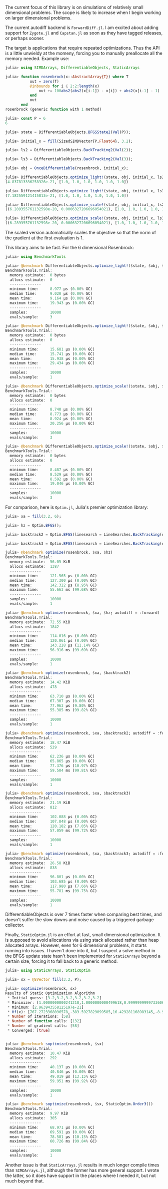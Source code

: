 The current focus of this library is on simulations of relatively small dimensional problems. The scope is likely to increase when I begin working on larger dimensional problems.

The current autodiff backend is `ForwardDiff.jl`. I am excited about adding support for `Zygote.jl` and `Capstan.jl` as soon as they have tagged releases, or perhaps sooner.


The target is applications that require repeated optimizations. Thus the API is a little unwieldy at the momeny, forcing you to manually preallocate all the memory needed. Example use:

```julia
julia> using SIMDArrays, DifferentiableObjects, StaticArrays

julia> function rosenbrock(x::AbstractArray{T}) where T
           out = zero(T)
           @inbounds for i ∈ 2:2:length(x)
               out += 100abs2(abs2(x[i-1]) - x[i]) + abs2(x[i-1] - 1)
           end
           out
       end
rosenbrock (generic function with 1 method)

julia> const P = 6
6

julia> state = DifferentiableObjects.BFGSState2(Val(P));

julia> initial_x = fill(SizedSIMDVector{P,Float64}, 3.2);

julia> ls2 = DifferentiableObjects.BackTracking2(Val(2));

julia> ls3 = DifferentiableObjects.BackTracking2(Val(3));

julia> obj = OnceDifferentiable(rosenbrock, initial_x);

julia> DifferentiableObjects.optimize_light!(state, obj, initial_x, ls2), state.x_old
(4.837813336258326e-21, [1.0, 1.0, 1.0, 1.0, 1.0, 1.0])

julia> DifferentiableObjects.optimize_light!(state, obj, initial_x, ls3), state.x_old
(7.182559121415813e-21, [1.0, 1.0, 1.0, 1.0, 1.0, 1.0])

julia> DifferentiableObjects.optimize_scale!(state, obj, initial_x, ls2), state.x_old
((6.289355761132598e-20, 0.0006327206696054021), [1.0, 1.0, 1.0, 1.0, 1.0, 1.0])

julia> DifferentiableObjects.optimize_scale!(state, obj, initial_x, ls3), state.x_old
((6.289355761132598e-20, 0.0006327206696054021), [1.0, 1.0, 1.0, 1.0, 1.0, 1.0])
```
The scaled version automatically scales the objective so that the norm of the gradient at the first evaluation is 1.

This library aims to be fast. For the 6 dimensional Rosenbrock:
```julia
julia> using BenchmarkTools

julia> @benchmark DifferentiableObjects.optimize_light!($state, $obj, $initial_x, $ls2)
BenchmarkTools.Trial: 
  memory estimate:  0 bytes
  allocs estimate:  0
  --------------
  minimum time:     8.977 μs (0.00% GC)
  median time:      9.020 μs (0.00% GC)
  mean time:        9.164 μs (0.00% GC)
  maximum time:     19.943 μs (0.00% GC)
  --------------
  samples:          10000
  evals/sample:     3

julia> @benchmark DifferentiableObjects.optimize_light!($state, $obj, $initial_x, $ls3)
BenchmarkTools.Trial: 
  memory estimate:  0 bytes
  allocs estimate:  0
  --------------
  minimum time:     15.681 μs (0.00% GC)
  median time:      15.741 μs (0.00% GC)
  mean time:        15.938 μs (0.00% GC)
  maximum time:     29.434 μs (0.00% GC)
  --------------
  samples:          10000
  evals/sample:     1

julia> @benchmark DifferentiableObjects.optimize_scale!($state, $obj, $initial_x, $ls2)
BenchmarkTools.Trial: 
  memory estimate:  0 bytes
  allocs estimate:  0
  --------------
  minimum time:     8.740 μs (0.00% GC)
  median time:      8.773 μs (0.00% GC)
  mean time:        8.924 μs (0.00% GC)
  maximum time:     20.256 μs (0.00% GC)
  --------------
  samples:          10000
  evals/sample:     3

julia> @benchmark DifferentiableObjects.optimize_scale!($state, $obj, $initial_x, $ls3)
BenchmarkTools.Trial: 
  memory estimate:  0 bytes
  allocs estimate:  0
  --------------
  minimum time:     8.487 μs (0.00% GC)
  median time:      8.529 μs (0.00% GC)
  mean time:        8.592 μs (0.00% GC)
  maximum time:     19.046 μs (0.00% GC)
  --------------
  samples:          10000
  evals/sample:     3
```

For comparison, here is `Optim.jl`, Julia's premier optimization library:
```julia
julia> xa = fill(3.2, 6);

julia> hz = Optim.BFGS();

julia> backtrack2 = Optim.BFGS(linesearch = LineSearches.BackTracking(order = 2));

julia> backtrack3 = Optim.BFGS(linesearch = LineSearches.BackTracking(order = 3));

julia> @benchmark optimize(rosenbrock, $xa, $hz)
BenchmarkTools.Trial: 
  memory estimate:  56.05 KiB
  allocs estimate:  1387
  --------------
  minimum time:     121.565 μs (0.00% GC)
  median time:      127.300 μs (0.00% GC)
  mean time:        142.322 μs (8.95% GC)
  maximum time:     55.663 ms (99.68% GC)
  --------------
  samples:          10000
  evals/sample:     1

julia> @benchmark optimize(rosenbrock, $xa, $hz; autodiff = :forward)
BenchmarkTools.Trial: 
  memory estimate:  72.55 KiB
  allocs estimate:  1842
  --------------
  minimum time:     114.016 μs (0.00% GC)
  median time:      120.061 μs (0.00% GC)
  mean time:        143.228 μs (11.14% GC)
  maximum time:     56.916 ms (99.69% GC)
  --------------
  samples:          10000
  evals/sample:     1

julia> @benchmark optimize(rosenbrock, $xa, $backtrack2)
BenchmarkTools.Trial: 
  memory estimate:  14.42 KiB
  allocs estimate:  478
  --------------
  minimum time:     63.710 μs (0.00% GC)
  median time:      67.307 μs (0.00% GC)
  mean time:        77.963 μs (9.80% GC)
  maximum time:     55.385 ms (99.82% GC)
  --------------
  samples:          10000
  evals/sample:     1

julia> @benchmark optimize(rosenbrock, $xa, $backtrack2; autodiff = :forward)
BenchmarkTools.Trial: 
  memory estimate:  18.47 KiB
  allocs estimate:  529
  --------------
  minimum time:     62.236 μs (0.00% GC)
  median time:      65.865 μs (0.00% GC)
  mean time:        77.376 μs (10.97% GC)
  maximum time:     59.504 ms (99.81% GC)
  --------------
  samples:          10000
  evals/sample:     1

julia> @benchmark optimize(rosenbrock, $xa, $backtrack3)
BenchmarkTools.Trial: 
  memory estimate:  21.19 KiB
  allocs estimate:  812
  --------------
  minimum time:     102.088 μs (0.00% GC)
  median time:      107.848 μs (0.00% GC)
  mean time:        120.182 μs (7.05% GC)
  maximum time:     57.059 ms (99.72% GC)
  --------------
  samples:          10000
  evals/sample:     1

julia> @benchmark optimize(rosenbrock, $xa, $backtrack3; autodiff = :forward)
BenchmarkTools.Trial: 
  memory estimate:  26.58 KiB
  allocs estimate:  838
  --------------
  minimum time:     96.801 μs (0.00% GC)
  median time:      103.685 μs (0.00% GC)
  mean time:        117.980 μs (7.66% GC)
  maximum time:     55.781 ms (99.75% GC)
  --------------
  samples:          10000
  evals/sample:     1
```
DifferentiableObjects is over 7 times faster when comparing best times, and doesn't suffer the slow downs and noise caused by a triggered garbage collector.


Finally, `StaticOptim.jl` is an effort at fast, small dimensional optimization. It is supposed to avoid allocations via using stack allocated rather than heap allocated arrays. However, even for 6 dimensional problems, it starts running into issues. I haven't dove into it, but I suspect a solve method in the BFGS update state hasn't been implemented for `StaticArrays` beyond a certain size, forcing it to fall back to a generic method.
```julia
julia> using StaticArrays, StaticOptim

julia> sx = @SVector fill(3.2, P);

julia> soptimize(rosenbrock, sx)
Results of Static Optimization Algorithm
 * Initial guess: [3.2,3.2,3.2,3.2,3.2,3.2]
 * Minimizer: [1.0000000000241218,1.0000000000499618,0.9999999999733606,0.9999999999462557,0.9999999999674698,0.9999999999366639]
 * Minimum: [2.963943558125197e-21]
 * Hf(x): [767.2723368096578,-383.5927829099585,16.429281168983145,-8.952240892461559,11.458606255937537,-6.458340882131898,-383.59278290997,192.27464228435383,-7.439709736469863,4.079222810294128,-6.050831862108683,3.3792683249077182,16.429281168895386,-7.439709736424559,791.0050687676064,-393.79457637541947,47.44792400688988,-22.820811525527454,-8.952240892415649,4.079222810270448,-393.7945763754243,196.54049462906383,-24.36254089525885,11.72507793010618,11.458606255773256,-6.050831862026001,47.447924006637365,-24.36254089512562,728.5355553491363,-363.8616557113817,-6.45834088204949,3.3792683248663153,-22.820811525412417,11.72507793004528,-363.8616557113952,182.22283851703085]
 * Number of iterations: [58]
 * Number of function calls: [132]
 * Number of gradient calls: [58]
 * Converged: [true]


julia> @benchmark soptimize(rosenbrock, $sx)
BenchmarkTools.Trial: 
  memory estimate:  10.47 KiB
  allocs estimate:  292
  --------------
  minimum time:     40.137 μs (0.00% GC)
  median time:      40.846 μs (0.00% GC)
  mean time:        49.019 μs (13.15% GC)
  maximum time:     59.951 ms (99.92% GC)
  --------------
  samples:          10000
  evals/sample:     1

julia> @benchmark soptimize(rosenbrock, $sx, StaticOptim.Order3())
BenchmarkTools.Trial: 
  memory estimate:  9.97 KiB
  allocs estimate:  305
  --------------
  minimum time:     68.971 μs (0.00% GC)
  median time:      69.591 μs (0.00% GC)
  mean time:        78.581 μs (10.15% GC)
  maximum time:     60.726 ms (99.84% GC)
  --------------
  samples:          10000
  evals/sample:     1
```
Another issue is that `StaticArrays.jl` results in much longer compile times than `SIMDArrays.jl`, although the former has more general support. I wrote the latter, so it does have support in the places where I needed it, but not much beyond that.


